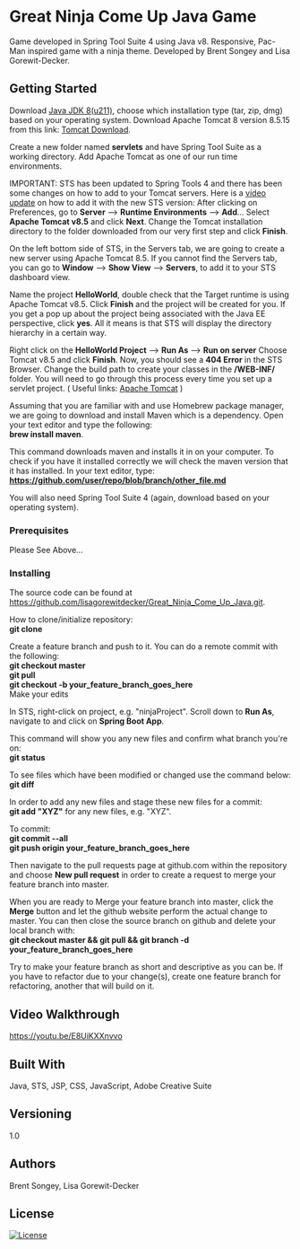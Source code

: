 # Great Ninja Come Up Java Game
Game developed in Spring Tool Suite 4 using Java v8. Responsive, Pac-Man inspired game with a ninja theme.
Developed by Brent Songey and Lisa Gorewit-Decker.

## Getting Started
Download <a href="https://www.oracle.com/technetwork/java/javase/downloads/jdk8-downloads-2133151.html">Java JDK 8(u211)</a>, choose which installation type (tar, zip, dmg) based on your operating system. Download Apache Tomcat 8 version 8.5.15 from this link: <a href="http://tomcat.apache.org/download-80.cgiApache"> Tomcat Download</a>.

Create a new folder named <b>servlets</b> and have Spring Tool Suite as a working directory.
Add Apache Tomcat as one of our run time environments.

IMPORTANT: STS has been updated to Spring Tools 4 and there has been some changes on how to add to your Tomcat servers. Here is a <a href="http://www.bigsoft.co.uk/blog/2008/08/10/configuring-eclipse-tomcat-spring">video update</a> on how to add it with the new STS version:
After clicking on Preferences, go to <b>Server</b> --> <b>Runtime Environments</b> --> <b>Add</b>...
Select <b>Apache Tomcat v8.5</b> and click <b>Next</b>.
Change the Tomcat installation directory to the folder downloaded from our very first step and click <b>Finish</b>.

On the left bottom side of STS, in the Servers tab, we are going to create a new server using Apache Tomcat 8.5. If you cannot find the Servers tab, you can go to <b>Window</b> --> <b>Show View</b> --> <b>Servers</b>, to add it to your STS dashboard view.

Name the project <b>HelloWorld</b>, double check that the Target runtime is using Apache Tomcat v8.5. Click <b>Finish</b> and the project will be created for you. If you get a pop up about the project being associated with the Java EE perspective, click <b>yes</b>. All it means is that STS will display the directory hierarchy in a certain way.

Right click on the <b>HelloWorld Project</b>  --> <b>Run As</b> --> <b>Run on server</b>
Choose Tomcat v8.5 and click <b>Finish</b>. Now, you should see a <b>404 Error</b> in the STS Browser.
Change the build path to create your classes in the <b>/WEB-INF/</b> folder.
You  will need to go through this process every time you set up a servlet project.
( Useful links: <a href="https://tomcat.apache.org/download-80.cgi">Apache Tomcat</a> )

Assuming that you are familiar with and use Homebrew package manager, we are going to download and install Maven which is a dependency.
Open your text editor and type the following:<br>
<b>brew install maven</b>.

This command downloads maven and installs it in on your computer. To check if you have it installed correctly we will check the maven version that it has installed.
In your text editor, type: <b>https://github.com/user/repo/blob/branch/other_file.md</b>

You will also need Spring Tool Suite 4 (again, download based on your operating system).

### Prerequisites
Please See Above...

### Installing
The source code can be found at <a href="https://github.com/lisagorewitdecker/Great_Ninja_Come_Up_Java.git">https://github.com/lisagorewitdecker/Great_Ninja_Come_Up_Java.git</a>.

How to clone/initialize repository:<br>
<b>git clone</b>

Create a feature branch and push to it. You can do a remote commit with the following:<br>
<b>git checkout master</b><br>
<b>git pull</b><br>
<b>git checkout -b your_feature_branch_goes_here</b><br>
Make your edits

In STS, right-click on project, e.g. "ninjaProject". Scroll down to <b>Run As</b>, navigate to and click on <b>Spring Boot App</b>.

This command will show you any new files and confirm what branch you're on:<br>
<b>git status</b><br>

To see files which have been modified or changed use the command below:<br>
<b>git diff</b><br>

In order to add any new files and stage these new files for a commit:<br>
<b>git add "XYZ"</b> for any new files, e.g. "XYZ".<br>

To commit: <br>
<b>git commit --all</b><br>
<b>git push origin your_feature_branch_goes_here</b><br>

Then navigate to the pull requests page at github.com within the repository and choose <b>New pull request</b> in order to create a request to merge your feature branch into master.<br>

When you are ready to Merge your feature branch into master, click the <b>Merge</b> button and let the github website perform the actual change to master. You can then close the source branch on github and delete your local branch with:<br>
<b>git checkout master && git pull && git branch -d your_feature_branch_goes_here</b>

Try to make your feature branch as short and descriptive as you can be. If you have to refactor due to your change(s), create one feature branch for refactoring, another that will build on it.

## Video Walkthrough
<a href="https://youtu.be/E8UiKXXnvvo">https://youtu.be/E8UiKXXnvvo</a>

## Built With
Java, STS, JSP, CSS, JavaScript, Adobe Creative Suite

## Versioning 
1.0

## Authors
Brent Songey, Lisa Gorewit-Decker

## License
[![License](https://img.shields.io/badge/License-Apache%202.0-blue.svg)](https://opensource.org/licenses/Apache-2.0)
